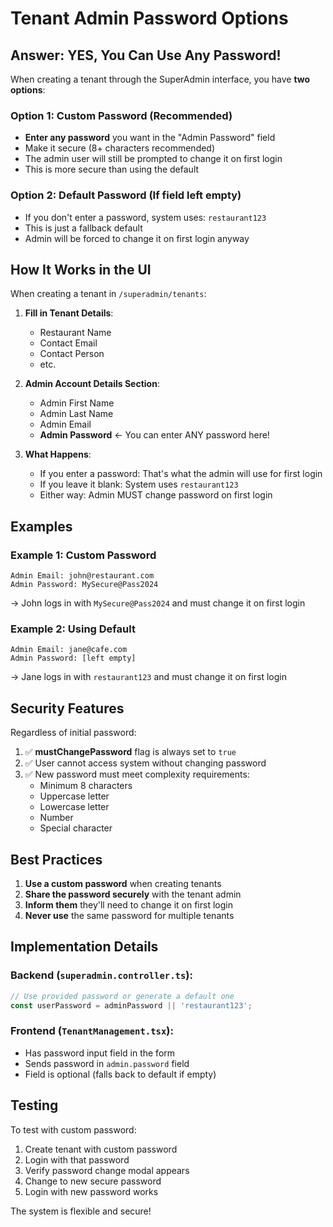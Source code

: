 # Tenant Admin Password Options

## Answer: YES, You Can Use Any Password!

When creating a tenant through the SuperAdmin interface, you have **two options**:

### Option 1: Custom Password (Recommended)
- **Enter any password** you want in the "Admin Password" field
- Make it secure (8+ characters recommended)
- The admin user will still be prompted to change it on first login
- This is more secure than using the default

### Option 2: Default Password (If field left empty)
- If you don't enter a password, system uses: `restaurant123`
- This is just a fallback default
- Admin will be forced to change it on first login anyway

## How It Works in the UI

When creating a tenant in `/superadmin/tenants`:

1. **Fill in Tenant Details**:
   - Restaurant Name
   - Contact Email
   - Contact Person
   - etc.

2. **Admin Account Details Section**:
   - Admin First Name
   - Admin Last Name
   - Admin Email
   - **Admin Password** ← You can enter ANY password here!

3. **What Happens**:
   - If you enter a password: That's what the admin will use for first login
   - If you leave it blank: System uses `restaurant123`
   - Either way: Admin MUST change password on first login

## Examples

### Example 1: Custom Password
```
Admin Email: john@restaurant.com
Admin Password: MySecure@Pass2024
```
→ John logs in with `MySecure@Pass2024` and must change it on first login

### Example 2: Using Default
```
Admin Email: jane@cafe.com
Admin Password: [left empty]
```
→ Jane logs in with `restaurant123` and must change it on first login

## Security Features

Regardless of initial password:
1. ✅ **mustChangePassword** flag is always set to `true`
2. ✅ User cannot access system without changing password
3. ✅ New password must meet complexity requirements:
   - Minimum 8 characters
   - Uppercase letter
   - Lowercase letter
   - Number
   - Special character

## Best Practices

1. **Use a custom password** when creating tenants
2. **Share the password securely** with the tenant admin
3. **Inform them** they'll need to change it on first login
4. **Never use** the same password for multiple tenants

## Implementation Details

### Backend (`superadmin.controller.ts`):
```javascript
// Use provided password or generate a default one
const userPassword = adminPassword || 'restaurant123';
```

### Frontend (`TenantManagement.tsx`):
- Has password input field in the form
- Sends password in `admin.password` field
- Field is optional (falls back to default if empty)

## Testing

To test with custom password:
1. Create tenant with custom password
2. Login with that password
3. Verify password change modal appears
4. Change to new secure password
5. Login with new password works

The system is flexible and secure!